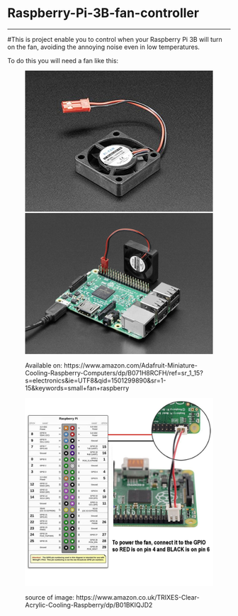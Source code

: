 # Raspberry-Pi-3B-fan-controller
---------------------------------

#This is project enable you to control when your Raspberry Pi 3B will turn on the fan, avoiding the annoying noise even in low temperatures.

To do this you will need a fan like this:


<figure>
  <p align="center">
     <img src="fan.png" width="425"/> <img src="fan-and-raspberry.png" width="425"/> 
     <figcaption>Available on: https://www.amazon.com/Adafruit-Miniature-Cooling-Raspberry-Computers/dp/B071H8RCFH/ref=sr_1_15?s=electronics&ie=UTF8&qid=1501299890&sr=1-15&keywords=small+fan+raspberry</figcaption>
  </p>
</figure>

<figure>
  <p align="center">
     <img src="how-to-connect.png" width="425"/>
     <figcaption>source of image: https://www.amazon.co.uk/TRIXES-Clear-Acrylic-Cooling-Raspberry/dp/B01BKIQJD2</figcaption>
  </p>
</figure>

